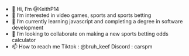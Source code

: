 - 👋 Hi, I’m @KeithP14
- 👀 I’m interested in video games, sports and sports betting
- 🌱 I’m currently learning javascript and completing a degree in software development
- 💞️ I’m looking to collaborate on making a new sports betting odds calculator
- 📫 How to reach me Tiktok : @bruh_keef  Discord : carspm

<!---
KeithP14/KeithP14 is a ✨ special ✨ repository because its `README.md` (this file) appears on your GitHub profile.
You can click the Preview link to take a look at your changes.
--->

